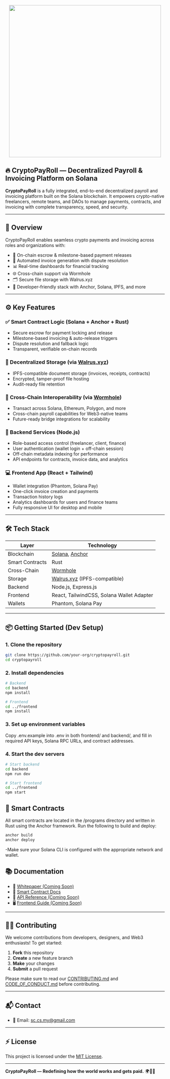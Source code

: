 <p align="center"><img src="dapp-frontend/src/assets/fonts/ticketbase1.png" width="480"\></p>

## 🔥 CryptoPayRoll — Decentralized Payroll & Invoicing Platform on Solana

**CryptoPayRoll** is a fully integrated, end-to-end decentralized payroll and invoicing platform built on the Solana blockchain. It empowers crypto-native freelancers, remote teams, and DAOs to manage payments, contracts, and invoicing with complete transparency, speed, and security.

---

## 🚀 Overview

CryptoPayRoll enables seamless crypto payments and invoicing across roles and organizations with:

- 🔐 On-chain escrow & milestone-based payment releases  
- 📄 Automated invoice generation with dispute resolution  
- 📊 Real-time dashboards for financial tracking  
- 🌐 Cross-chain support via Wormhole  
- 🗂 Secure file storage with Walrus.xyz  
- 🧠 Developer-friendly stack with Anchor, Solana, IPFS, and more

---

## ⚙️ Key Features

### ✅ Smart Contract Logic (Solana + Anchor + Rust)
- Secure escrow for payment locking and release  
- Milestone-based invoicing & auto-release triggers  
- Dispute resolution and fallback logic  
- Transparent, verifiable on-chain records

### 📂 Decentralized Storage (via [Walrus.xyz](https://walrus.xyz))
- IPFS-compatible document storage (invoices, receipts, contracts)  
- Encrypted, tamper-proof file hosting  
- Audit-ready file retention

### 🔁 Cross-Chain Interoperability (via [Wormhole](https://wormhole.com))
- Transact across Solana, Ethereum, Polygon, and more  
- Cross-chain payroll capabilities for Web3-native teams  
- Future-ready bridge integrations for scalability

### 🧩 Backend Services (Node.js)
- Role-based access control (freelancer, client, finance)  
- User authentication (wallet login + off-chain session)  
- Off-chain metadata indexing for performance  
- API endpoints for contracts, invoice data, and analytics

### 💻 Frontend App (React + Tailwind)
- Wallet integration (Phantom, Solana Pay)  
- One-click invoice creation and payments  
- Transaction history logs  
- Analytics dashboards for users and finance teams  
- Fully responsive UI for desktop and mobile

---

## 🛠️ Tech Stack

| Layer         | Technology                        |
|--------------|-----------------------------------|
| Blockchain    | [Solana](https://solana.com), [Anchor](https://project-serum.github.io/anchor/) |
| Smart Contracts | Rust                            |
| Cross-Chain   | [Wormhole](https://wormhole.com)  |
| Storage       | [Walrus.xyz](https://walrus.xyz) (IPFS-compatible) |
| Backend       | Node.js, Express.js               |
| Frontend      | React, TailwindCSS, Solana Wallet Adapter |
| Wallets       | Phantom, Solana Pay               |

---

## 📦 Getting Started (Dev Setup)

### 1. Clone the repository

```bash
git clone https://github.com/your-org/cryptopayroll.git
cd cryptopayroll
```

### 2. Install dependencies

```bash
# Backend
cd backend
npm install
```

```bash
# Frontend
cd ../frontend
npm install
```

### 3. Set up environment variables

Copy .env.example into .env in both frontend/ and backend/, and fill in required API keys, Solana RPC URLs, and contract addresses.

### 4. Start the dev servers

```bash
# Start backend
cd backend
npm run dev
```

```bash
# Start frontend
cd ../frontend
npm start
```

## 📄 Smart Contracts

All smart contracts are located in the /programs directory and written in Rust using the Anchor framework.
Run the following to build and deploy:

```bash
anchor build
anchor deploy
```

-Make sure your Solana CLI is configured with the appropriate network and wallet. 

## 📚 Documentation

- 📄 [Whitepaper (Coming Soon)]()
- 📘 [Smart Contract Docs](./programs/README.md)
- 🔌 [API Reference (Coming Soon)]()
- 🖥️ [Frontend Guide (Coming Soon)]()

---

## 🧑‍💻 Contributing

We welcome contributions from developers, designers, and Web3 enthusiasts! To get started:

1. **Fork** this repository  
2. **Create** a new feature branch  
3. **Make** your changes  
4. **Submit** a pull request  

Please make sure to read our [CONTRIBUTING.md](./CONTRIBUTING.md) and [CODE_OF_CONDUCT.md](./CODE_OF_CONDUCT.md) before contributing.

---

## 📬 Contact
 
- 📩 Email: [sc.cs.my@gmail.com](mailto:sc.cs.my@gmail.com)  

---

## ⚡ License

This project is licensed under the [MIT License](./LICENSE).

---

**CryptoPayRoll — Redefining how the world works and gets paid.** 🌍💼🔗

